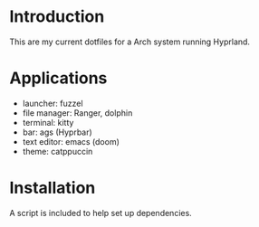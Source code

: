 # Introduction
This are my current dotfiles for a Arch system running Hyprland.

# Applications
- launcher: fuzzel
- file manager: Ranger, dolphin
- terminal: kitty
- bar: ags (Hyprbar)
- text editor: emacs (doom)
- theme: catppuccin

# Installation 
A script is included to help set up dependencies.  
